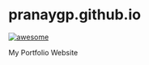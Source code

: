 # pranaygp.github.io
[![awesome](https://badgen.now.sh/badge/awesome/yes/green)](https://pranay.gp)

My Portfolio Website

